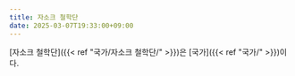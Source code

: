 ```yaml
---
title: 자소크 철학단
date: 2025-03-07T19:33:00+09:00
---
```

[자소크 철학단]({{< ref "국가/자소크 철학단/" >}})은 [국가]({{< ref "국가/" >}})이다.